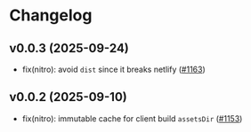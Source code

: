 # Changelog

## v0.0.3 (2025-09-24)

- fix(nitro): avoid `dist` since it breaks netlify ([#1163](https://github.com/hi-ogawa/vite-plugins/pull/1163))

## v0.0.2 (2025-09-10)

- fix(nitro): immutable cache for client build `assetsDir` ([#1153](https://github.com/hi-ogawa/vite-plugins/pull/1153))
